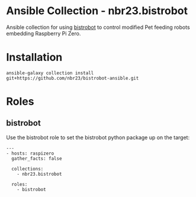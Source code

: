 # Ansible Collection - nbr23.bistrobot

Ansible collection for using [bistrobot](https://github.com/nbr23/bistrobot) to
control modified Pet feeding robots embedding Raspberry Pi Zero.

# Installation

`ansible-galaxy collection install git+https://github.com/nbr23/bistrobot-ansible.git`

# Roles

## bistrobot

Use the bistrobot role to set the bistrobot python package up on the target:

```
---
- hosts: raspizero
  gather_facts: false

  collections:
    - nbr23.bistrobot

  roles:
    - bistrobot
```
